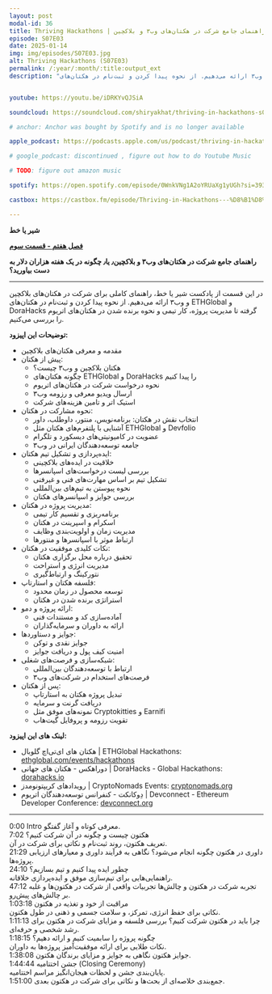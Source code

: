 ```yaml
---
layout: post
modal-id: 36
title: Thriving Hackathons | راهنمای جامع شرکت در هکتان‌های وب۳ و بلاکچین (S07E03)
episode: S07E03
date: 2025-01-14
img: img/episodes/S07E03.jpg
alt: Thriving Hackathons (S07E03)
permalink: /:year/:month/:title:output_ext
description: "در این قسمت از پادکست شیریاخط، راهنمای کاملی برای شرکت در هکتان‌های بلاکچین و وب۳ ارائه می‌دهیم. از نحوه پیدا کردن و ثبت‌نام در هکتان‌های ETHGlobal و DoraHacks گرفته تا مدیریت پروژه، کار تیمی و نحوه برنده شدن در هکتان‌های اتریوم را بررسی می‌کنیم." 


youtube: https://youtu.be/iDRKYvQJSiA

soundcloud: https://soundcloud.com/shiryakhat/thriving-in-hackathons-s07e03

# anchor: Anchor was bought by Spotify and is no longer available

apple_podcast: https://podcasts.apple.com/us/podcast/thriving-in-hackathons-%D8%B1%D8%A7%D9%87%D9%86%D9%85%D8%A7%DB%8C-%D8%AC%D8%A7%D9%85%D8%B9-%D8%B4%D8%B1%DA%A9%D8%AA-%D8%AF%D8%B1-%D9%87%DA%A9%D8%AA%D8%A7%D9%86-%D9%87%D8%A7%DB%8C/id1221206951?i=1000684144525

# google_podcast: discontinued , figure out how to do Youtube Music

# TODO: figure out amazon music 

spotify: https://open.spotify.com/episode/0WnkVNg1A2oYRUaXg1yUGh?si=393057ed7adf4415

castbox: https://castbox.fm/episode/Thriving-in-Hackathons---%D8%B1%D8%A7%D9%87%D9%86%D9%85%D8%A7%DB%8C-%D8%AC%D8%A7%D9%85%D8%B9-%D8%B4%D8%B1%DA%A9%D8%AA-%D8%AF%D8%B1-%D9%87%DA%A9%D8%AA%D8%A7%D9%86%E2%80%8C%D9%87%D8%A7%DB%8C-%D9%88%D8%A8%DB%B3-(S07E03)-id2539522-id770805662?country=us

---
```



**شیر یا خط**

**[فصل هفتم - قسمت سوم](https://shiryakhat.net/2025/01/hackathons.html)**

**راهنمای جامع شرکت در هکتان‌های وب۳ و بلاکچین٫ یا٫ چگونه در یک هفته هزاران دلار به دست بیاورید؟**

-------------------------------------------------------

در این قسمت از پادکست شیر یا خط، راهنمای کاملی برای شرکت در هکتان‌های بلاکچین و وب۳ ارائه می‌دهیم. از نحوه پیدا کردن و ثبت‌نام در هکتان‌های ETHGlobal و DoraHacks گرفته تا مدیریت پروژه، کار تیمی و نحوه برنده شدن در هکتان‌های اتریوم را بررسی می‌کنیم.

**توضیحات این اپیزود:**

* مقدمه و معرفی هکتان‌های بلاکچین
* پیش از هکتان:
  * هکتان بلاکچین و وب۳ چیست؟
  * چگونه هکتان‌های ETHGlobal و DoraHacks را پیدا کنیم
  * نحوه درخواست شرکت در هکتان‌های اتریوم
  * ارسال ویدیو معرفی و رزومه وب۳
  * استیک اتر و تامین هزینه‌های شرکت
* نحوه مشارکت در هکتان:
  * انتخاب نقش در هکتان: برنامه‌نویس، منتور، داوطلب، داور
  * آشنایی با پلتفرم‌های هکتان مثل ETHGlobal و Devfolio
  * عضویت در کامیونیتی‌های دیسکورد و تلگرام
  * جامعه توسعه‌دهندگان ایرانی در وب۳
* ایده‌پردازی و تشکیل تیم هکتان:
  * خلاقیت در ایده‌های بلاکچینی
  * بررسی لیست درخواست‌های اسپانسرها
  * تشکیل تیم بر اساس مهارت‌های فنی و غیرفنی
  * نحوه پیوستن به تیم‌های بین‌المللی
  * بررسی جوایز و اسپانسرهای هکتان
* مدیریت پروژه در هکتان:
  * برنامه‌ریزی و تقسیم کار تیمی
  * اسکرام و اسپرینت در هکتان
  * مدیریت زمان و اولویت‌بندی وظایف
  * ارتباط موثر با اسپانسرها و منتورها
* نکات کلیدی موفقیت در هکتان:
  * تحقیق درباره محل برگزاری هکتان
  * مدیریت انرژی و استراحت
  * نتورکینگ و ارتباط‌گیری
* فلسفه هکتان و استارتاپ:
  * توسعه محصول در زمان محدود
  * استراتژی برنده شدن در هکتان
* ارائه پروژه و دمو:
  * آماده‌سازی کد و مستندات فنی
  * ارائه به داوران و سرمایه‌گذاران
* جوایز و دستاوردها:
  * جوایز نقدی و توکن
  * امنیت کیف پول و دریافت جوایز
* شبکه‌سازی و فرصت‌های شغلی:
  * ارتباط با توسعه‌دهندگان بین‌المللی
  * فرصت‌های استخدام در شرکت‌های وب۳
* پس از هکتان:
  * تبدیل پروژه هکتان به استارتاپ
  * دریافت گرنت و سرمایه
  * نمونه‌های موفق مثل Cryptokitties و Earnifi
  * تقویت رزومه و پروفایل گیت‌هاب


**لینک های این اپیزود:**

* هکتان های ای‌تی‌اچ گلوبال | ETHGlobal Hackathons: [ethglobal.com/events/hackathons](https://ethglobal.com/events/hackathons)
* دوراهکس - هکتان های جهانی | DoraHacks - Global Hackathons: [dorahacks.io](https://dorahacks.io/)
* رویدادهای کریپتونومدز | CryptoNomads Events: [cryptonomads.org](https://cryptonomads.org/)
* دِوکانکت - کنفرانس توسعه‌دهندگان اتریوم | Devconnect - Ethereum Developer Conference: [devconnect.org](https://devconnect.org/)

-----------------------------------------------------------------------

0:00      Intro  معرفی کوتاه و آغاز گفتگو.  
7:02      هکتون چیست و چگونه در آن شرکت کنیم؟  
تعریف هکتون، روند ثبت‌نام و نکاتی برای شرکت در آن.  
21:29     داوری در هکتون چگونه انجام می‌شود؟  نگاهی به فرآیند داوری و معیارهای ارزیابی پروژه‌ها.  
24:10     چطور ایده پیدا کنیم و تیم بسازیم؟  
راهنمایی‌هایی برای تیم‌سازی موفق و ایده‌پردازی خلاقانه.  
47:12     تجربه شرکت در هکتون و چالش‌ها  تجربیات واقعی از شرکت در هکتون‌ها و غلبه بر چالش‌های پیش‌رو.  
1:03:18  مراقبت از خود و تغذیه در هکتون  
نکاتی برای حفظ انرژی، تمرکز، و سلامت جسمی و ذهنی در طول هکتون.  
1:11:13  چرا باید در هکتون شرکت کنیم؟  بررسی فلسفه و مزایای شرکت در هکتون برای رشد شخصی و حرفه‌ای.  
1:18:15  چگونه پروژه را سابمیت کنیم و ارائه دهیم؟  
نکات طلایی برای ارائه موفقیت‌آمیز پروژه‌ها به داوران.  
1:38:08  جوایز هکتون  نگاهی به جوایز و مزایای برندگان هکتون.  
1:44:44  جشن اختتامیه (Closing Ceremony)  
پایان‌بندی جشن و لحظات هیجان‌انگیز مراسم اختتامیه.  
1:51:00  جمع‌بندی  خلاصه‌ای از بحث‌ها و نکاتی برای شرکت در هکتون بعدی.